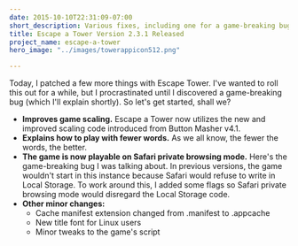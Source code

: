 ```yaml
---
date: 2015-10-10T22:31:09-07:00
short_description: Various fixes, including one for a game-breaking bug
title: Escape a Tower Version 2.3.1 Released
project_name: escape-a-tower
hero_image: "../images/towerappicon512.png"

---
```

Today, I patched a few more things with Escape Tower. I've wanted to roll this out for a while, but I procrastinated until I discovered a game-breaking bug (which I'll explain shortly). So let's get started, shall we?

* **Improves game scaling.** Escape a Tower now utilizes the new and improved scaling code introduced from Button Masher v4.1.
* **Explains how to play with fewer words.** As we all know, the fewer the words, the better.
* **The game is now playable on Safari private browsing mode.** Here's the game-breaking bug I was talking about. In previous versions, the game wouldn't start in this instance because Safari would refuse to write in Local Storage. To work around this, I added some flags so Safari private browsing mode would disregard the Local Storage code.
* **Other minor changes:**
  * Cache manifest extension changed from .manifest to .appcache
  * New title font for Linux users
  * Minor tweaks to the game's script